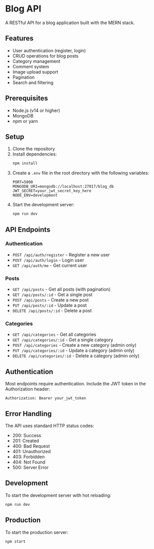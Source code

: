 # Blog API

A RESTful API for a blog application built with the MERN stack.

## Features

- User authentication (register, login)
- CRUD operations for blog posts
- Category management
- Comment system
- Image upload support
- Pagination
- Search and filtering

## Prerequisites

- Node.js (v14 or higher)
- MongoDB
- npm or yarn

## Setup

1. Clone the repository
2. Install dependencies:
   ```bash
   npm install
   ```
3. Create a `.env` file in the root directory with the following variables:
   ```
   PORT=5000
   MONGODB_URI=mongodb://localhost:27017/blog_db
   JWT_SECRET=your_jwt_secret_key_here
   NODE_ENV=development
   ```
4. Start the development server:
   ```bash
   npm run dev
   ```

## API Endpoints

### Authentication

- `POST /api/auth/register` - Register a new user
- `POST /api/auth/login` - Login user
- `GET /api/auth/me` - Get current user

### Posts

- `GET /api/posts` - Get all posts (with pagination)
- `GET /api/posts/:id` - Get a single post
- `POST /api/posts` - Create a new post
- `PUT /api/posts/:id` - Update a post
- `DELETE /api/posts/:id` - Delete a post

### Categories

- `GET /api/categories` - Get all categories
- `GET /api/categories/:id` - Get a single category
- `POST /api/categories` - Create a new category (admin only)
- `PUT /api/categories/:id` - Update a category (admin only)
- `DELETE /api/categories/:id` - Delete a category (admin only)

## Authentication

Most endpoints require authentication. Include the JWT token in the Authorization header:

```
Authorization: Bearer your_jwt_token
```

## Error Handling

The API uses standard HTTP status codes:

- 200: Success
- 201: Created
- 400: Bad Request
- 401: Unauthorized
- 403: Forbidden
- 404: Not Found
- 500: Server Error

## Development

To start the development server with hot reloading:

```bash
npm run dev
```

## Production

To start the production server:

```bash
npm start
``` 